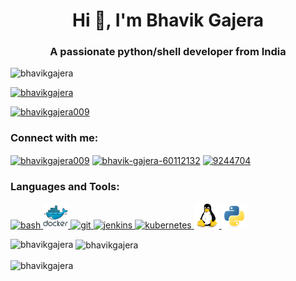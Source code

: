 <h1 align="center">Hi 👋, I'm Bhavik Gajera</h1>
<h3 align="center">A passionate python/shell developer from India</h3>

<p align="left"> <img src="https://komarev.com/ghpvc/?username=bhavikgajera&label=Profile%20views&color=0e75b6&style=flat" alt="bhavikgajera" /> </p>

<p align="left"> <a href="https://github.com/ryo-ma/github-profile-trophy"><img src="https://github-profile-trophy.vercel.app/?username=bhavikgajera" alt="bhavikgajera" /></a> </p>

<p align="left"> <a href="https://twitter.com/bhavikgajera009" target="blank"><img src="https://img.shields.io/twitter/follow/bhavikgajera009?logo=twitter&style=for-the-badge" alt="bhavikgajera009" /></a> </p>

<h3 align="left">Connect with me:</h3>
<p align="left">
<a href="https://twitter.com/bhavikgajera009" target="blank"><img align="center" src="https://raw.githubusercontent.com/rahuldkjain/github-profile-readme-generator/master/src/images/icons/Social/twitter.svg" alt="bhavikgajera009" height="30" width="40" /></a>
<a href="https://linkedin.com/in/bhavik-gajera-60112132" target="blank"><img align="center" src="https://raw.githubusercontent.com/rahuldkjain/github-profile-readme-generator/master/src/images/icons/Social/linked-in-alt.svg" alt="bhavik-gajera-60112132" height="30" width="40" /></a>
<a href="https://stackoverflow.com/users/9244704" target="blank"><img align="center" src="https://raw.githubusercontent.com/rahuldkjain/github-profile-readme-generator/master/src/images/icons/Social/stack-overflow.svg" alt="9244704" height="30" width="40" /></a>
</p>

<h3 align="left">Languages and Tools:</h3>
<p align="left"> <a href="https://www.gnu.org/software/bash/" target="_blank" rel="noreferrer"> <img src="https://www.vectorlogo.zone/logos/gnu_bash/gnu_bash-icon.svg" alt="bash" width="40" height="40"/> </a> <a href="https://www.docker.com/" target="_blank" rel="noreferrer"> <img src="https://raw.githubusercontent.com/devicons/devicon/master/icons/docker/docker-original-wordmark.svg" alt="docker" width="40" height="40"/> </a> <a href="https://git-scm.com/" target="_blank" rel="noreferrer"> <img src="https://www.vectorlogo.zone/logos/git-scm/git-scm-icon.svg" alt="git" width="40" height="40"/> </a> <a href="https://www.jenkins.io" target="_blank" rel="noreferrer"> <img src="https://www.vectorlogo.zone/logos/jenkins/jenkins-icon.svg" alt="jenkins" width="40" height="40"/> </a> <a href="https://kubernetes.io" target="_blank" rel="noreferrer"> <img src="https://www.vectorlogo.zone/logos/kubernetes/kubernetes-icon.svg" alt="kubernetes" width="40" height="40"/> </a> <a href="https://www.linux.org/" target="_blank" rel="noreferrer"> <img src="https://raw.githubusercontent.com/devicons/devicon/master/icons/linux/linux-original.svg" alt="linux" width="40" height="40"/> </a> <a href="https://www.python.org" target="_blank" rel="noreferrer"> <img src="https://raw.githubusercontent.com/devicons/devicon/master/icons/python/python-original.svg" alt="python" width="40" height="40"/> </a> </p>

<p><img align="left" src="https://github-readme-stats.vercel.app/api/top-langs?username=bhavikgajera&show_icons=true&locale=en&layout=compact" alt="bhavikgajera" /></p>

<p>&nbsp;<img align="center" src="https://github-readme-stats.vercel.app/api?username=bhavikgajera&show_icons=true&locale=en" alt="bhavikgajera" /></p>

<p><img align="center" src="https://github-readme-streak-stats.herokuapp.com/?user=bhavikgajera&" alt="bhavikgajera" /></p>
